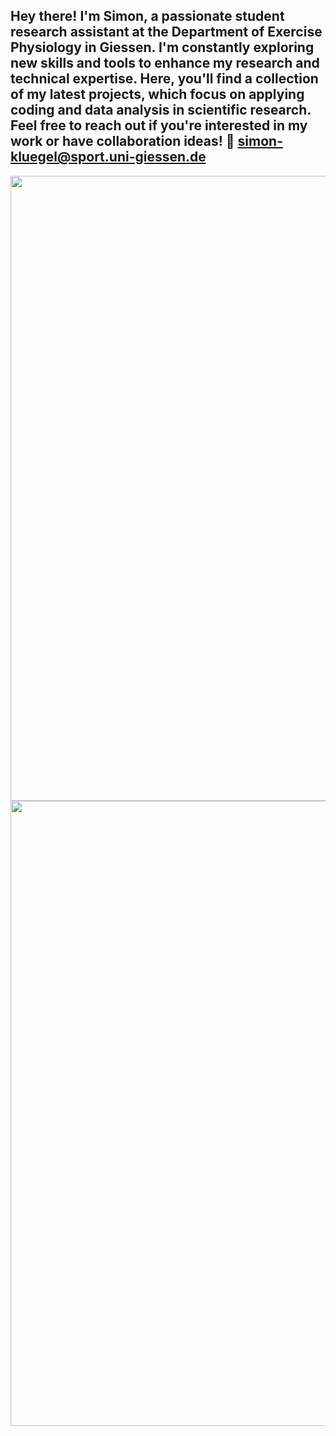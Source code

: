 Hey there! I'm Simon, a passionate student research assistant at the Department of Exercise Physiology in Giessen. I'm constantly exploring new skills and tools to enhance my research and technical expertise. Here, you'll find a collection of my latest projects, which focus on applying coding and data analysis in scientific research.
Feel free to reach out if you're interested in my work or have collaboration ideas! 
📧 simon-kluegel@sport.uni-giessen.de
------------------------------------------------------------------------------------------------------------------------------------------


<img src= "https://github.com/user-attachments/assets/07b42cfa-0f0a-48f3-803f-db1550bbf074" width="1000" >
<img src= "https://github.com/user-attachments/assets/418f6f27-3f4c-46ec-9e78-e776fab90b42" width="1000" >

